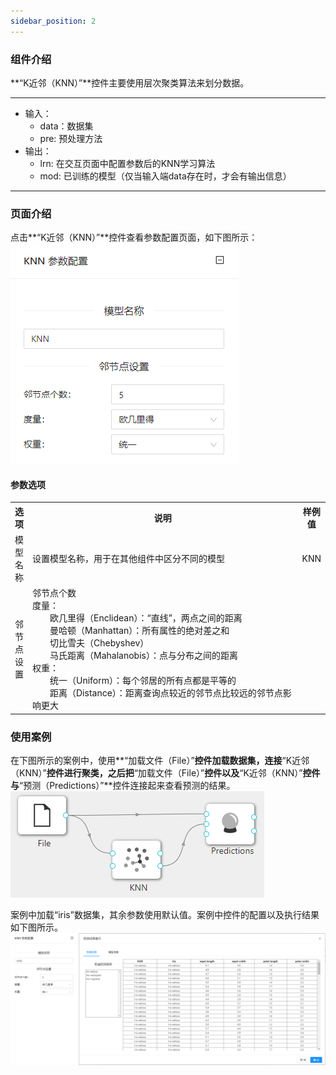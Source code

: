 ```yaml
---
sidebar_position: 2
---
```

### 组件介绍
**“K近邻（KNN）”**控件主要使用层次聚类算法来划分数据。

<hr/>

- 输入：
  - data：数据集
  - pre: 预处理方法
- 输出：
  - lrn: 在交互页面中配置参数后的KNN学习算法
  - mod: 已训练的模型（仅当输入端data存在时，才会有输出信息）

<hr/>


### 页面介绍
点击**“K近邻（KNN）”**控件查看参数配置页面，如下图所示：  
[ ![](/img/aistudio/model/knn/param.png) ](/img/aistudio/model/knn/param.png)

#### 参数选项
<table>
  <tr>
    <th>选项</th>
    <th width="650">说明</th>
    <th>样例值</th>
  </tr>
  <tr>
      <td>模型名称</td> 
      <td>
      设置模型名称，用于在其他组件中区分不同的模型
      </td> 
      <td>KNN</td>
  </tr>
  <tr>
      <td>邻节点设置</td> 
      <td>
      邻节点个数<br/>
      度量：<br/>
      &emsp;&emsp;欧几里得（Enclidean）：“直线”，两点之间的距离<br/>
      &emsp;&emsp;曼哈顿（Manhattan）：所有属性的绝对差之和<br/>
      &emsp;&emsp;切比雪夫（Chebyshev）<br/>
      &emsp;&emsp;马氏距离（Mahalanobis）：点与分布之间的距离<br/>
      权重：<br/>
      &emsp;&emsp;统一（Uniform）：每个邻居的所有点都是平等的<br/>
      &emsp;&emsp;距离（Distance）：距离查询点较近的邻节点比较远的邻节点影响更大<br/>
      </td> 
      <td></td>
  </tr>
</table>

### 使用案例
在下图所示的案例中，使用**“加载文件（File）”**控件加载数据集，连接**“K近邻（KNN）”**控件进行聚类，之后把**“加载文件（File）”**控件以及**“K近邻（KNN）”**控件与**“预测（Predictions）”**控件连接起来查看预测的结果。  
[ ![](/img/aistudio/model/knn/workflow.png) ](/img/aistudio/model/knn/workflow.png)

案例中加载“iris”数据集，其余参数使用默认值。案例中控件的配置以及执行结果如下图所示。  
[ ![](/img/aistudio/model/knn/workflow-result.png) ](/img/aistudio/model/knn/workflow-result.png)